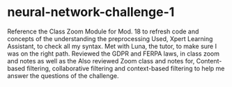# neural-network-challenge-1
Reference the Class Zoom Module for Mod. 18 to refresh code and concepts of the understanding the preprocessing
Used, Xpert Learning Assistant, to check all my syntax.
Met with Luna, the tutor, to make sure I was on the right path.
Reviewed the GDPR and FERPA laws, in class zoom and notes as well as the 
Also reviewed Zoom class and notes for, Content-based filtering, collaborative filtering and context-based filtering to help me answer the questions of the challenge. 

